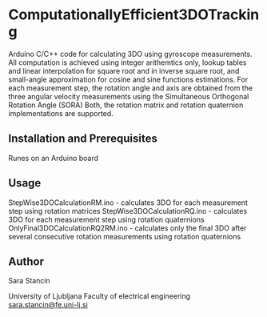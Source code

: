 # ComputationallyEfficient3DOTracking
Arduino C/C++ code for calculating 3DO using gyroscope measurements.
All computation is achieved using integer arithemtics only, lookup tables and linear interpolation for square root and in inverse square root, and small-angle approximation for cosine and sine functions estimations.
For each measurement step, the rotation angle and axis are obtained from the three angular velocity measurements using the Simultaneous Orthogonal Rotation Angle (SORA)
Both, the rotation matrix and rotation quaternion implementations are supported.

## Installation and Prerequisites

Runes on an Arduino board

## Usage

StepWise3DOCalculationRM.ino - calculates 3DO for each measurement step using rotation matrices
StepWise3DOCalculationRQ.ino - calculates 3DO for each measurement step using rotation quaternions
OnlyFinal3DOCalculationRQ2RM.ino - calculates only the final 3DO after several consecutive rotation measurements using rotation quaternions


## Author
Sara Stancin

University of Ljubljana
Faculty of electrical engineering
sara.stancin@fe.uni-lj.si
